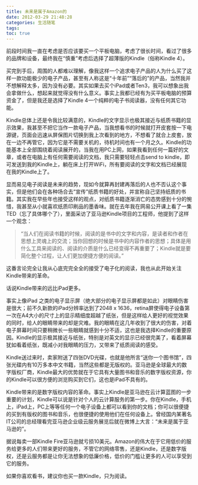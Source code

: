 ```yaml
---
title: 未来是属于Amazon的
date: 2012-03-29 21:48:28
categories: 生活随笔
tags:
toc: true
---
```


前段时间我一直在考虑是否应该要买一个平板电脑，考虑了很长时间，看过了很多的品牌和设备，最终我在“慎重”考虑后选择了超薄版的Kindle（俗称Kindle 4）。

买完到手后，周围的人都难以理解，像我这样一个追求电子产品的人为什么买了这样一款功能极少的电子产品，甚至有人称这是“十年前”“落后的”的产品，当然我并不想解释太多，因为没有必要。其实如果去买个iPad或者Ten3，我可以想象出我会拿做什么，想起来就觉得没有什么意义。事实上我都已经有为买平板电脑的预算资金了，但是我还是选择了Kindle 4一个纯粹的电子书阅读器，没有任何其它功能。

Kindle总体上还是令我比较满意的，Kindle的文字显示也极其接近与纸质书籍的显示效果，我甚至不把它当作一款电子产品，当我想看书的时候就打开皮套按一下电源键，页面会迅速从屏保图片切换到我上次看到的地方，不想看了就合上皮套，放在一边不再管它，因为它是不需要关机的，待机时间也有一个月之久。Kindle的功能基本上全部围绕着阅读展开的，当我在用PC上网，如果我看到任何一篇好的文章，或者在电脑上有任何需要阅读的文档，我只需要轻轻点击send to kindle，即可发送到我的Kindle上，躺在床上打开WiFi，所有要阅读的文字和文档已经展现在我的Kindle上了。

显而易见电子阅读是未来的趋势，现如今就算再封建再落后的人也不否认这个事实，但是他们会在各种场合去“宣传”纸质书籍的好处，并宣称自己坚持纸质的书籍。其实我在早些年也接受这样的观点，对纸质书籍逐渐消亡的态势感到十分的惋惜，我甚至从小就喜欢纸质印刷品的墨香味。就在去年我在网易公开课上看了一集TED（忘了具体哪个了），里面采访了亚马逊Kindle项目的工程师，他提到了这样一个观念：
> “当人们在阅读书籍的时候，阅读的是书中的文字和内容，是读者和作者在思想上灵魂上的交流；当你回想的时候是书中的内容作者的思想；具体是用什么工具来阅读的、阅读的介质是什么已经变得不再重要了；Kindle就是要简化整个过程，让人们更加便捷方便的阅读。”

这番言论完全让我从心底完完全全的接受了电子化的阅读，我也从此开始关注Kindle带来的革命。

话说Kindle带来的远比iPad更多。

事实上像iPad 之类的电子显示屏（绝大部分的电子显示屏都是如此）对眼睛伤害是很大；前不久新款的iPad分辨率达到了2048 x 1636，retina屏使得电子设备第一次在A4大小的尺寸上的显示精细度超越了纸张，但是这样给人更好的视觉效果的同时，给人的眼睛带来的却是灾难。我的眼睛在这几年收到了很大的伤害，对着电子屏幕时间只要稍微长一些眼睛就感到十分不适，这也是我选择Kindle的重要原因。Kindle的显示极其接近与纸张，特别是对英文的显示已经很完美了，看着屏幕犹如看着纸张，既减小对我眼睛的压力，又带来了纸质阅读的感受。

Kindle送过来时，卖家附送了四张DVD光碟，也就是他所言“送你一个图书馆”，四张光碟内有10万多本中文书籍，当然这些都是无版权的。亚马逊是全球最大的数字版权厂商，Kindle最大的优势就在于它具有大量图书和音乐的数字版权资源，你的Kindle可以很方便的浏览购买到它们，这也是iPad不具有的。

Kindle带来的是数字版权内容的革命。事实上Kindle是亚马逊在云计算蓝图的一步重要的计划，Kindle可以说是针对个人的云计算服务的第一步。你在Kindle，手机上，iPad上，PC上等等任何一个电子设备上都可以看到你的文档；你可以很便捷的买到有版权的图书和音乐，也很便捷的使用他们在任何设备上。曾经国内某著名IT公司的总经理看完亚马逊企业级云服务展览后就在微博上大言：“未来是属于亚马逊的”。

据说每卖一部Kindle Fire亚马逊就亏损10美元。Amazon的伟大在于它用低价的服务给更多的人们带来更好的服务，不管它的网络零售，还是Kindle，还是数字版权，还是云服务都是让你无法想象的低廉价格，低价的门槛让更多的人可以享受到它的服务。

如果你喜欢看书，建议你也买一款Kindle，只为阅读。